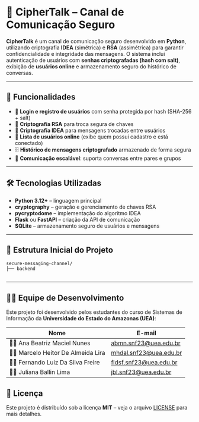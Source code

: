# 🔐 CipherTalk – Canal de Comunicação Seguro

**CipherTalk** é um canal de comunicação seguro desenvolvido em **Python**, utilizando criptografia **IDEA** (simétrica) e **RSA** (assimétrica) para garantir confidencialidade e integridade das mensagens. O sistema inclui autenticação de usuários com **senhas criptografadas (hash com salt)**, exibição de **usuários online** e armazenamento seguro do histórico de conversas.  

---

## 🚀 Funcionalidades

- 🔑 **Login e registro de usuários** com senha protegida por hash (SHA-256 + salt)  
- 🔐 **Criptografia RSA** para troca segura de chaves  
- 🔄 **Criptografia IDEA** para mensagens trocadas entre usuários  
- 👥 **Lista de usuários online** (exibe quem possui cadastro e está conectado)  
- 🗄️ **Histórico de mensagens criptografado** armazenado de forma segura  
- 📡 **Comunicação escalável**: suporta conversas entre pares e grupos  

---

## 🛠️ Tecnologias Utilizadas

- **Python 3.12+** – linguagem principal  
- **cryptography** – geração e gerenciamento de chaves RSA  
- **pycryptodome** – implementação do algoritmo IDEA  
- **Flask** ou **FastAPI** – criação da API de comunicação  
- **SQLite** – armazenamento seguro de usuários e mensagens  

---

## 📁 Estrutura Inicial do Projeto
```
secure-messaging-channel/
├── backend
     
```

---


## 👩‍💻 Equipe de Desenvolvimento

Este projeto foi desenvolvido pelos estudantes do curso de Sistemas de Informação da **Universidade do Estado do Amazonas (UEA)**:

| Nome | E-mail |
|------|--------|
| 👩‍💻 Ana Beatriz Maciel Nunes | [abmn.snf23@uea.edu.br](mailto:abmn.snf23@uea.edu.br) |
| 👨‍💻 Marcelo Heitor De Almeida Lira | [mhdal.snf23@uea.edu.br](mailto:mhdal.snf23@uea.edu.br) |
| 👨‍💻 Fernando Luiz Da Silva Freire | [fldsf.snf23@uea.edu.br](mailto:fldsf.snf23@uea.edu.br) |
| 👩‍💻 Juliana Ballin Lima | [jbl.snf23@uea.edu.br](mailto:jbl.snf23@uea.edu.br) |



## 📜 Licença

Este projeto é distribuído sob a licença **MIT** – veja o arquivo [LICENSE](LICENSE) para mais detalhes.
